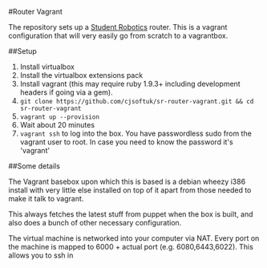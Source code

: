 #Router Vagrant

The repository sets up a [Student Robotics](http://studentrobotics.org) router. This
is a vagrant configuration that will very easily go from scratch to a vagrantbox.

##Setup

1. Install virtualbox
2. Install the virtualbox extensions pack
3. Install vagrant (this may require ruby 1.9.3+ including development headers if going via a gem).
4. `git clone https://github.com/cjsoftuk/sr-router-vagrant.git && cd sr-router-vagrant`
5. `vagrant up --provision`
6. Wait about 20 minutes
7. `vagrant ssh` to log into the box. You have passwordless sudo from the
   vagrant user to root. In case you need to know the password it's 'vagrant'


##Some details

The Vagrant basebox upon which this is based is a debian wheezy i386 install with
very little else installed on top of it apart from those needed to make it
talk to vagrant.

This always fetches the latest stuff from puppet when the box
is built, and also does a bunch of other necessary configuration.

The virtual machine is networked into your computer via NAT. Every port on
the machine is mapped to 6000 + actual port (e.g. 6080,6443,6022). This
allows you to ssh in
